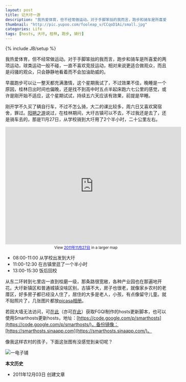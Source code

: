 ```yaml
---
layout: post
title: 记大圩一游
description: "我热爱体育，但不经常做运动。对于手脚笨拙的我而言，跑步和骑车是所喜爱的两项运动，球类运动一般不碰，一直不喜欢竞技运动，相对来说更适合做观众，而且是闷骚的观众，只会静静地看着而不会加油助威的。"
thumbnail: "http://pic.yupoo.com/fooleap_v/CCqoD1Ai/small.jpg"
categories: Life
tags: [hosts, 大圩, 桂林, 跑步, 骑行]
---
```

{% include JB/setup %}

我热爱体育，但不经常做运动。对于手脚笨拙的我而言，跑步和骑车是所喜爱的两项运动，球类运动一般不碰，一直不喜欢竞技运动，相对来说更适合做观众，而且是闷骚的观众，只会静静地看着而不会加油助威的。

早晨跑步可以让一整天都充满激情，这个星期我试了，不过效果不佳，晚睡是一个原因，桂林日出时间也偏晚，还是找不到高中时五点半起床跑六七公里的感觉，或许是刚开始不适应，这个星期试试，持续五六天应该有效果，前提是早睡。

刚开学不久买了辆自行车，不过不怎么骑，大二的课比较多，周六日又喜欢窝宿舍，罪过。[阳朔之游](http://blog.fooleap.org/travel-in-yangshuo.html)说过，在桂林期间，大圩古镇可以不去，不过我还是去了，还是骑车去的，那是11月27日，从学校骑到大圩用了2个半小时，二十公里左右。

<center>
<iframe width="550" height="367" frameborder="0" scrolling="no" marginheight="0" marginwidth="0" src="http://ditu.google.com/maps/ms?msa=0&amp;msid=203176056751949258154.0004b32766b87edcc0e4a&amp;brcurrent=3,0x36a475ab2a69c4f5:0xf379417adc286a74,0,0x36a4f43675215133:0xff86c1191d704ae1%3B5,0,0&amp;hl=zh-CN&amp;ie=UTF8&amp;t=m&amp;vpsrc=6&amp;ll=25.234448,110.379295&amp;spn=0.149069,0.219727&amp;z=12&amp;iwloc=0004b32774ade0732fb15&amp;output=embed">
</iframe>
<br /><small>View <a href="http://ditu.google.com/maps/ms?msa=0&amp;msid=203176056751949258154.0004b32766b87edcc0e4a&amp;brcurrent=3,0x36a475ab2a69c4f5:0xf379417adc286a74,0,0x36a4f43675215133:0xff86c1191d704ae1%3B5,0,0&amp;ie=UTF8&amp;t=m&amp;vpsrc=6&amp;ll=25.234448,110.379295&amp;spn=0.149069,0.219727&amp;z=12&amp;iwloc=0004b32774ade0732fb15&amp;source=embed" style="color:#0000FF;text-align:left">2011年11月27日</a> in a larger map</small></center>


* 08:00-11:00  从学校出发到大圩
* 11:00-12:30  在古镇里逛了一个半小时
* 13:00-15:30  饭后回校

从东二环转到七里店一直到桂磨一级，那条路很宽敞，各种产业园也在那遍地开花。大圩新镇区和普通城镇没啥区别，古镇不大，房子也很老，就像家乡农村的老厝区，好多房子都已经没人住了，居住的大多是老人，小孩，有点像留守儿童。就不贴照片了，几张图片都放[picasa相册](https://picasaweb.google.com/fooleap/XTBtUB?authuser=0&authkey=Gv1sRgCP6eicW6zYutEw)。

若因大墙无法访问，可[在此](http://hosts.fgqi.net/)（亦可[在此](http://dl.dbank.com/c0i0yxkute)）获取FGQI制作的hosts更新脚本，也可以使用Smarthosts更新hosts，地址：[https://code.google.com/p/smarthosts](https://code.google.com/p/smarthosts/)，备份镜像：[https://smarthosts.sinaapp.com](https://smarthosts.sinaapp.com/)。

像我这样农村的孩子，下面这张图有没感觉到亲切呢？

![一电子铺](http://pic.yupoo.com/fooleap_v/CCqoD1Ai/SWD3h.jpg)


**本文历史**

* 2011年12月03日  创建文章
